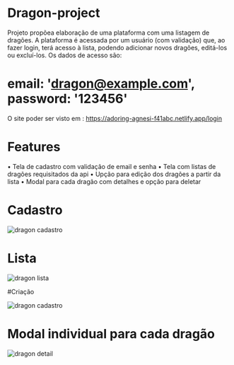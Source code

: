 # Dragon-project

Projeto propõea elaboração de uma plataforma com uma listagem de dragões. A plataforma é acessada por um usuário (com validação) que, ao fazer login, terá acesso à lista, podendo adicionar novos dragões, editá-los ou excluí-los. Os dados de acesso são: 
# email: 'dragon@example.com', password: '123456'

O site poder ser visto em : https://adoring-agnesi-f41abc.netlify.app/login

# Features
&#8226; Tela de cadastro com validação de email e senha
&#8226; Tela com listas de dragões requisitados da api
&#8226; Upção para edição dos dragões a partir da lista
&#8226; Modal para cada dragão com detalhes e opção para deletar

# Cadastro

![dragon cadastro](https://user-images.githubusercontent.com/68382630/104630482-8fe34580-5679-11eb-8cf6-c261a798cb5f.png)

# Lista

![dragon lista](https://user-images.githubusercontent.com/68382630/104630492-91ad0900-5679-11eb-80c0-51b7d96dffa3.png)

#Criação

![dragon cadastro](https://user-images.githubusercontent.com/68382630/104630482-8fe34580-5679-11eb-8cf6-c261a798cb5f.png)

# Modal individual para cada dragão

![dragon detail](https://user-images.githubusercontent.com/68382630/104630182-3844da00-5679-11eb-9f81-12c5f6c15fc5.png)
